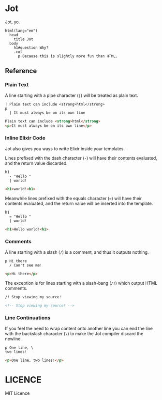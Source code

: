 Jot
===

Jot, yo.

```jade
html(lang="en")
  head
    title Jot
  body
    h1#question Why?
    .col
      p Because this is slightly more fun than HTML.
```

## Reference

### Plain Text

A line starting with a pipe character (`|`) will be treated as plain text.

```jade
| Plain text can include <strong>html</strong>
p
  | It must always be on its own line
```
```html
Plain text can include <strong>html</strong>
<p>It must always be on its own line</p>
```


### Inline Elixir Code

Jot also gives you ways to write Elixir inside your templates.

Lines prefixed with the dash character (`-`) will have their contents
evaluated, and the return value discarded.

```slim
h1
  - "Hello "
  | world!
```
```html
<h1>world!<h1>
```

Meanwhile lines prefixed with the equals character (`=`) will have their
contents evaluated, and the return value will be inserted into the template.

```slim
h1
  = "Hello "
  | world!
```
```html
<h1>Hello world!<h1>
```


### Comments

A line starting with a slash (`/`) is a comment, and thus it outputs nothing.

```slim
p Hi there
  / Can't see me!
```
```html
<p>Hi there</p>
```

The exception is for lines starting with a slash-bang (`/!`) which output HTML
comments.

```slim
/! Stop viewing my source!
```
```html
<!-- Stop viewing my source! -->
```


### Line Continuations

If you feel the need to wrap content onto another line you can end the line
with the backslash character (`\`) to make the Jot compiler discard the
newline.

```slim
p One line, \
two lines!
```
```html
<p>One line, two lines!</p>
```

# LICENCE

MIT Licence
